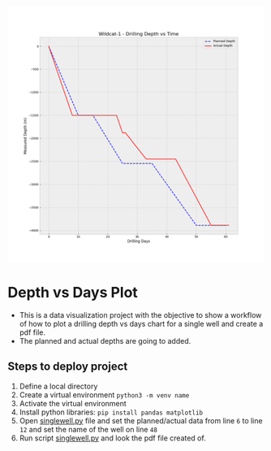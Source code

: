 ![image](/Wildcat-1_depthTimeChart.png)
# Depth vs Days Plot
* This is a data visualization project with the objective to show a workflow of how to plot a drilling depth vs days chart for a single well and create a pdf file.
* The planned and actual depths are going to added.

## Steps to deploy project
1. Define a local directory  
2. Create a virtual environment ```python3 -m venv name```
3. Activate the virtual environment
4. Install python libraries: ```pip install pandas matplotlib```
5. Open [singlewell.py](https://github.com/r3card0/Drilling-Depth-vs-Time/blob/main/singlewell.py) file and set the planned/actual data from line ```6``` to line ```12``` and set the name of the well on line ```48```
6. Run script [singlewell.py](https://github.com/r3card0/Drilling-Depth-vs-Time/blob/main/singlewell.py) and look the pdf file created of.


